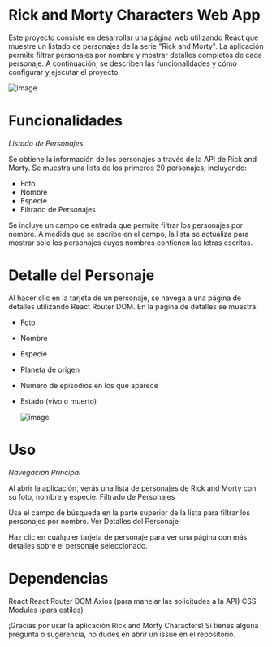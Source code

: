 # Rick and Morty Characters Web App
Este proyecto consiste en desarrollar una página web utilizando React que muestre un listado de personajes de la serie "Rick and Morty". La aplicación permite filtrar personajes por nombre y mostrar detalles completos de cada personaje. A continuación, se describen las funcionalidades y cómo configurar y ejecutar el proyecto.

![image](https://github.com/Adalab/modulo-3-evaluacion-final-rafaelapessoa/assets/101877831/fa87ea83-4747-465f-b26c-2e7c6bfca87c)


# Funcionalidades
*Listado de Personajes*

Se obtiene la información de los personajes a través de la API de Rick and Morty.
Se muestra una lista de los primeros 20 personajes, incluyendo:
- Foto
- Nombre
- Especie
- Filtrado de Personajes

Se incluye un campo de entrada que permite filtrar los personajes por nombre. A medida que se escribe en el campo, la lista se actualiza para mostrar solo los personajes cuyos nombres contienen las letras escritas.

# Detalle del Personaje

Al hacer clic en la tarjeta de un personaje, se navega a una página de detalles utilizando React Router DOM.
En la página de detalles se muestra:

- Foto
- Nombre
- Especie
- Planeta de origen
- Número de episodios en los que aparece
- Estado (vivo o muerto)

  ![image](https://github.com/Adalab/modulo-3-evaluacion-final-rafaelapessoa/assets/101877831/85544432-2533-4993-8a21-a04191fa18cf)


# Uso
*Navegación Principal*

Al abrir la aplicación, verás una lista de personajes de Rick and Morty con su foto, nombre y especie.
Filtrado de Personajes

Usa el campo de búsqueda en la parte superior de la lista para filtrar los personajes por nombre.
Ver Detalles del Personaje

Haz clic en cualquier tarjeta de personaje para ver una página con más detalles sobre el personaje seleccionado.

# Dependencias

React
React Router DOM
Axios (para manejar las solicitudes a la API)
CSS Modules (para estilos)

¡Gracias por usar la aplicación Rick and Morty Characters! Si tienes alguna pregunta o sugerencia, no dudes en abrir un issue en el repositorio.
